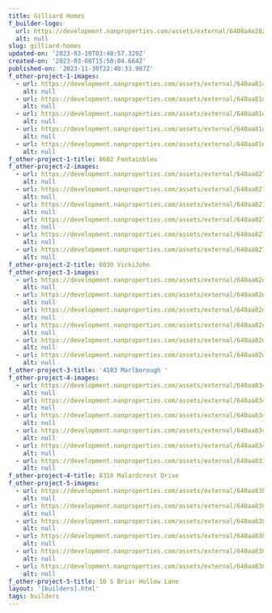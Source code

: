 ```yaml
---
title: Gilliard Homes
f_builder-logo:
  url: https://development.nanproperties.com/assets/external/6408a4e2820bf5f488e48a86_gilliard20homes20black20logo20.png
  alt: null
slug: gilliard-homes
updated-on: '2023-03-10T03:48:57.329Z'
created-on: '2023-03-08T15:50:04.664Z'
published-on: '2023-11-30T22:40:33.987Z'
f_other-project-1-images:
  - url: https://development.nanproperties.com/assets/external/640aa81494c46d392586153c_dsc04579.jpg
    alt: null
  - url: https://development.nanproperties.com/assets/external/640aa81dfd388c310c0f68c0_dsc04520.jpg
    alt: null
  - url: https://development.nanproperties.com/assets/external/640aa81d87f7f81c16e31b19_dsc04703.jpg
    alt: null
  - url: https://development.nanproperties.com/assets/external/640aa81d94c46d761f861555_dsc04813.jpg
    alt: null
  - url: https://development.nanproperties.com/assets/external/640aa81d2e2b166ba3fd2735_dsc04856.jpg
    alt: null
f_other-project-1-title: 8602 Fontainbleu
f_other-project-2-images:
  - url: https://development.nanproperties.com/assets/external/640aa827ba67526760d33553_dsc02288201.jpg
    alt: null
  - url: https://development.nanproperties.com/assets/external/640aa82794c46d9e5c8615ee_dsc02235-hdr.jpg
    alt: null
  - url: https://development.nanproperties.com/assets/external/640aa827ba70442e6d485494_dsc02292201.jpg
    alt: null
  - url: https://development.nanproperties.com/assets/external/640aa827f0f6bf31ff51f86c_dsc02213-hdr.jpg
    alt: null
  - url: https://development.nanproperties.com/assets/external/640aa82725dda5e396056240_dsc02294201.jpg
    alt: null
  - url: https://development.nanproperties.com/assets/external/640aa827f0f6bfcd2c51f86b_dsc02265-hdr.jpg
    alt: null
f_other-project-2-title: 6030 VickiJohn
f_other-project-3-images:
  - url: https://development.nanproperties.com/assets/external/640aa82dd9980079b8bd78e8_dsc00577-hdr.jpg
    alt: null
  - url: https://development.nanproperties.com/assets/external/640aa82dc85633d353184814_dsc00535-hdr.jpg
    alt: null
  - url: https://development.nanproperties.com/assets/external/640aa82de7d25744b6a60bb5_dsc00526-hdr.jpg
    alt: null
  - url: https://development.nanproperties.com/assets/external/640aa82d87f7f81c3ee31c41_dsc00589-hdr.jpg
    alt: null
  - url: https://development.nanproperties.com/assets/external/640aa82d2e185469c85d9110_dsc00495-hdr.jpg
    alt: null
  - url: https://development.nanproperties.com/assets/external/640aa82dba67527a3dd33566_dsc00562-hdr.jpg
    alt: null
f_other-project-3-title: '4103 Marlborough '
f_other-project-4-images:
  - url: https://development.nanproperties.com/assets/external/640aa834c856335e2b18483d_dsc05528201.jpg
    alt: null
  - url: https://development.nanproperties.com/assets/external/640aa834c8563378dc18483c_dsc05439-hdr_final.jpg
    alt: null
  - url: https://development.nanproperties.com/assets/external/640aa83498dc7b6a208db6a4_dsc05397-hdr_final.jpg
    alt: null
  - url: https://development.nanproperties.com/assets/external/640aa8346c4252d7541f90c2_dsc05409-hdr_final.jpg
    alt: null
  - url: https://development.nanproperties.com/assets/external/640aa8347812a4ab60f2808f_dsc05521201.jpg
    alt: null
  - url: https://development.nanproperties.com/assets/external/640aa833bc8a87b8e368d7ee_dsc05406-hdr_final.jpg
    alt: null
f_other-project-4-title: 8318 Malardcrest Drive
f_other-project-5-images:
  - url: https://development.nanproperties.com/assets/external/640aa83894c46d0cb78616a5_9n6a0343.jpg
    alt: null
  - url: https://development.nanproperties.com/assets/external/640aa83894c46d90848616a4_9n6a0364.jpg
    alt: null
  - url: https://development.nanproperties.com/assets/external/640aa83842052e3563ef7c5a_9n6a0384201.jpg
    alt: null
  - url: https://development.nanproperties.com/assets/external/640aa838e7d257074da60c4d_9n6a0303.jpg
    alt: null
  - url: https://development.nanproperties.com/assets/external/640aa838fd388c41b80f6b25_9n6a0348.jpg
    alt: null
  - url: https://development.nanproperties.com/assets/external/640aa838f1a6a9849f0b26bd_9n6a0280.jpg
    alt: null
f_other-project-5-title: 10 S Briar Hollow Lane
layout: '[builders].html'
tags: builders
---
```



